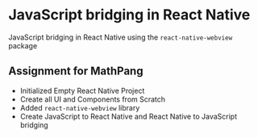 # JavaScript bridging in React Native
JavaScript bridging in React Native using the `react-native-webview` package
## Assignment for MathPang
+ Initialized Empty React Native Project
+ Create all UI and Components from Scratch
+ Added `react-native-webview` library
+ Create JavaScript to React Native and React Native to JavaScript bridging
